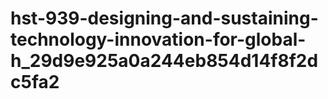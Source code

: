 # hst-939-designing-and-sustaining-technology-innovation-for-global-h_29d9e925a0a244eb854d14f8f2dc5fa2